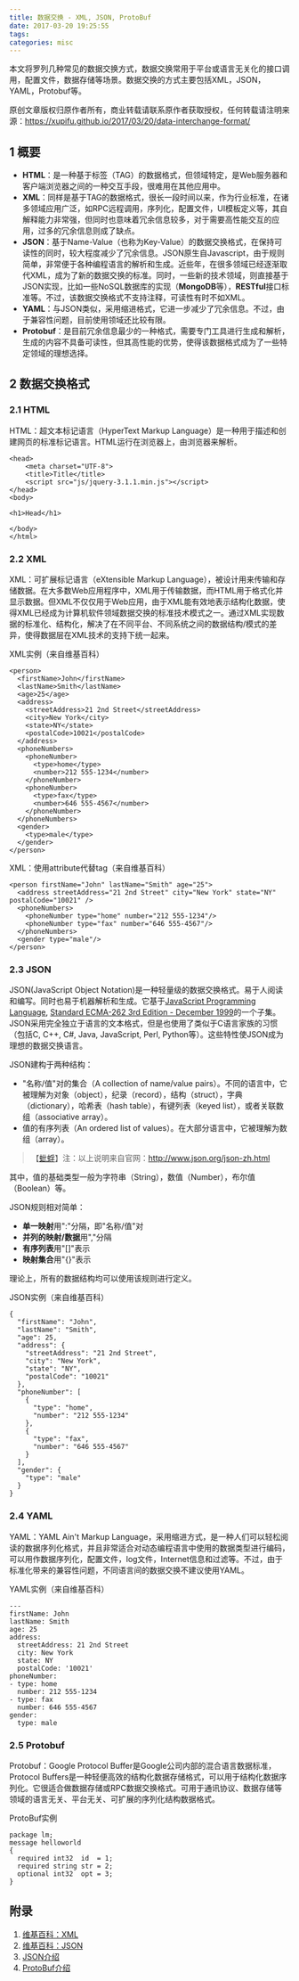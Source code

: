 ```yaml
---
title: 数据交换 - XML, JSON, ProtoBuf
date: 2017-03-20 19:25:55
tags:
categories: misc
---
```


本文将罗列几种常见的数据交换方式，数据交换常用于平台或语言无关化的接口调用，配置文件，数据存储等场景。数据交换的方式主要包括XML，JSON，YAML，Protobuf等。

<!--more-->

原创文章版权归原作者所有，商业转载请联系原作者获取授权，任何转载请注明来源：<https://xupifu.github.io/2017/03/20/data-interchange-format/>

## 1 概要

- **HTML**：是一种基于标签（TAG）的数据格式，但领域特定，是Web服务器和客户端浏览器之间的一种交互手段，很难用在其他应用中。
- **XML**：同样是基于TAG的数据格式，很长一段时间以来，作为行业标准，在诸多领域应用广泛，如RPC远程调用，序列化，配置文件，UI模板定义等，其自解释能力非常强，但同时也意味着冗余信息较多，对于需要高性能交互的应用，过多的冗余信息则成了缺点。
- **JSON**：基于Name-Value（也称为Key-Value）的数据交换格式，在保持可读性的同时，较大程度减少了冗余信息。JSON原生自Javascript，由于规则简单，非常便于各种编程语言的解析和生成。近些年，在很多领域已经逐渐取代XML，成为了新的数据交换的标准。同时，一些新的技术领域，则直接基于JSON实现，比如一些NoSQL数据库的实现（**MongoDB**等），**RESTful**接口标准等。不过，该数据交换格式不支持注释，可读性有时不如XML。
- **YAML**：与JSON类似，采用缩进格式，它进一步减少了冗余信息。不过，由于兼容性问题，目前使用领域还比较有限。
- **Protobuf**：是目前冗余信息最少的一种格式，需要专门工具进行生成和解析，生成的内容不具备可读性，但其高性能的优势，使得该数据格式成为了一些特定领域的理想选择。

## 2 数据交换格式

### 2.1 HTML

HTML：超文本标记语言（HyperText Markup Language）是一种用于描述和创建网页的标准标记语言。HTML运行在浏览器上，由浏览器来解析。

```
<head>
    <meta charset="UTF-8">
    <title>Title</title>
    <script src="js/jquery-3.1.1.min.js"></script>
</head>
<body>

<h1>Head</h1>

</body>
</html>
```

### 2.2 XML

XML：可扩展标记语言（eXtensible Markup Language），被设计用来传输和存储数据。在大多数Web应用程序中，XML用于传输数据，而HTML用于格式化并显示数据。但XML不仅仅用于Web应用，由于XML能有效地表示结构化数据，使得XML已经成为计算机软件领域数据交换的标准技术模式之一。通过XML实现数据的标准化、结构化，解决了在不同平台、不同系统之间的数据结构/模式的差异，使得数据层在XML技术的支持下统一起来。

XML实例（来自维基百科）

```
<person>
  <firstName>John</firstName>
  <lastName>Smith</lastName>
  <age>25</age>
  <address>
    <streetAddress>21 2nd Street</streetAddress>
    <city>New York</city>
    <state>NY</state>
    <postalCode>10021</postalCode>
  </address>
  <phoneNumbers>
    <phoneNumber>
      <type>home</type>
      <number>212 555-1234</number>
    </phoneNumber>
    <phoneNumber>
      <type>fax</type>
      <number>646 555-4567</number>
    </phoneNumber>
  </phoneNumbers>
  <gender>
    <type>male</type>
  </gender>
</person>
```

XML：使用attribute代替tag（来自维基百科）

```
<person firstName="John" lastName="Smith" age="25">
  <address streetAddress="21 2nd Street" city="New York" state="NY" postalCode="10021" />
  <phoneNumbers>
    <phoneNumber type="home" number="212 555-1234"/>
    <phoneNumber type="fax" number="646 555-4567"/>
  </phoneNumbers>
  <gender type="male"/>
</person>
```

### 2.3 JSON

JSON(JavaScript Object Notation)是一种轻量级的数据交换格式。易于人阅读和编写。同时也易于机器解析和生成。它基于[JavaScript Programming Language](http://www.crockford.com/javascript), [Standard ECMA-262 3rd Edition - December 1999](http://www.ecma-international.org/publications/files/ecma-st/ECMA-262.pdf)的一个子集。JSON采用完全独立于语言的文本格式，但是也使用了类似于C语言家族的习惯（包括C, C++, C#, Java, JavaScript, Perl, Python等）。这些特性使JSON成为理想的数据交换语言。

JSON建构于两种结构：

- "名称/值"对的集合（A collection of name/value pairs）。不同的语言中，它被理解为对象（object），纪录（record），结构（struct），字典（dictionary），哈希表（hash table），有键列表（keyed list），或者关联数组（associative array）。
- 值的有序列表（An ordered list of values）。在大部分语言中，它被理解为数组（array）。

>【[蚍蜉](https://xupifu.github.io)】注：以上说明来自官网：http://www.json.org/json-zh.html

其中，值的基础类型一般为字符串（String），数值（Number），布尔值（Boolean）等。

JSON规则相对简单：

- **单一映射**用":"分隔，即"名称/值"对
- **并列的映射/数据**用","分隔
- **有序列表**用"[]"表示
- **映射集合**用"{}"表示

理论上，所有的数据结构均可以使用该规则进行定义。

JSON实例（来自维基百科）

```
{
  "firstName": "John",
  "lastName": "Smith",
  "age": 25,
  "address": {
    "streetAddress": "21 2nd Street",
    "city": "New York",
    "state": "NY",
    "postalCode": "10021"
  },
  "phoneNumber": [
    {
      "type": "home",
      "number": "212 555-1234"
    },
    {
      "type": "fax",
      "number": "646 555-4567"
    }
  ],
  "gender": {
    "type": "male"
  }
}
```

### 2.4 YAML

YAML：YAML Ain't Markup Language，采用缩进方式，是一种人们可以轻松阅读的数据序列化格式，并且非常适合对动态编程语言中使用的数据类型进行编码，可以用作数据序列化，配置文件，log文件，Internet信息和过滤等。不过，由于标准化带来的兼容性问题，不同语言间的数据交换不建议使用YAML。

YAML实例（来自维基百科）

```
---
firstName: John
lastName: Smith
age: 25
address: 
  streetAddress: 21 2nd Street
  city: New York
  state: NY
  postalCode: '10021'
phoneNumber: 
- type: home
  number: 212 555-1234
- type: fax
  number: 646 555-4567
gender: 
  type: male
```

### 2.5 Protobuf

Protobuf：Google Protocol Buffer是Google公司内部的混合语言数据标准，Protocol Buffers是一种轻便高效的结构化数据存储格式，可以用于结构化数据序列化。它很适合做数据存储或RPC数据交换格式。可用于通讯协议、数据存储等领域的语言无关、平台无关、可扩展的序列化结构数据格式。

ProtoBuf实例

```
package lm; 
message helloworld 
{ 
  required int32  id  = 1;
  required string str = 2;
  optional int32  opt = 3;
}
```

## 附录

1. [维基百科：XML](https://en.wikipedia.org/wiki/XML)
2. [维基百科：JSON](https://en.wikipedia.org/wiki/JSON)
3. [JSON介绍](http://www.json.org/json-zh.html)
4. [ProtoBuf介绍](http://www.ibm.com/developerworks/cn/linux/l-cn-gpb/index.html)


